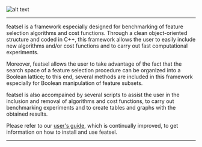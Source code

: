 ![alt text](https://github.com/msreis/featsel/raw/master/docs/featsel_logo.png "featsel's logo")

***

featsel is a framework especially designed for benchmarking of feature selection algorithms and cost functions. Through a clean object-oriented structure and coded in C++, this framework allows the user to easily include new algorithms and/or cost functions and to carry out fast computational experiments.

Moreover, featsel allows the user to take advantage of the fact that the search space of a feature selection procedure can be organized into a Boolean lattice; to this end, several methods are included in this framework especially for Boolean manipulation of feature subsets. 

featsel is also accompained by several scripts to assist the user in the inclusion and removal of algorithms and cost functions, to carry out benchmarking experiments and to create tables and graphs with the obtained results.

Please refer to our [user's guide](https://github.com/msreis/featsel/wiki), which is continually improved, to get information on how to install and use featsel.

***


